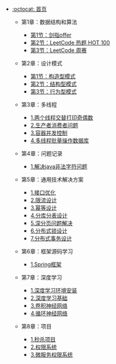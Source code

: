 - [:octocat: 首页](/README)

   - 第1章：数据结构和算法
       - [第1节：剑指offer](/md/idea-plugin/algorithm/剑指offer.md)
       - [第2节：LeetCode 热题 HOT 100](/md/idea-plugin/algorithm/力扣热题100.md)
       - [第3节：LeetCode 周赛](/md/idea-plugin/algorithm/周赛.md)
       
   - 第2章：设计模式
       - [第1节：构造型模式](/md/idea-plugin/designpatterns/第1节：构造型模式.md)
       - [第2节：结构型模式](/md/idea-plugin/designpatterns/第2节：结构型模式.md)
       - [第3节：行为型模式](/md/idea-plugin/designpatterns/第3节：行为型模式.md)
       
   - 第3章：多线程
       - [1.两个线程交替打印奇偶数](/md/idea-plugin/multithread/1.两个线程交替打印奇偶数.md)
       - [2.生产者消费者问题](/md/idea-plugin/multithread/2.生产者消费者问题.md)
       - [3.容器并发控制](/md/idea-plugin/multithread/3.容器并发控制.md)
       - [4.多线程批量操作数据库](/md/idea-plugin/multithread/4.多线程批量操作数据库.md)
        
   - 第4章：问题记录
       - [1.解决java非法字符问题](/md/idea-plugin/question/1.解决java非法字符问题.md)
       
   - 第5章：通用技术解决方案
       - [1.接口优化](/md/idea-plugin/solution/interface-optimization/1.接口优化.md)
       - [2.限流设计](/md/idea-plugin/solution/limiter-design/2.限流设计.md)
       - [3.幂等设计](/md/idea-plugin/solution/idempotent-design/3.幂等设计.md)
       - [4.分库分表设计](/md/idea-plugin/solution/sub-database-and-sub-table-design/4.分库分表设计.md)
       - [5.深分页问题解决](/md/idea-plugin/solution/5.深分页问题解决.md)
       - [6.分布式锁设计](/md/idea-plugin/solution/distribute-lock-design/6.分布式锁设计.md)
       - [7.分布式事务设计](/md/idea-plugin/solution/7.分布式事务设计.md)
       
   - 第6章：框架源码学习
       - [1.Spring框架](/md/idea-plugin/source-code/Spring框架.md)
       
   - 第7章：深度学习
       - [1.深度学习环境安装](/md/idea-plugin/deep-learning/1.深度学习环境安装.md)
       - [2.深度学习基础](/md/idea-plugin/deep-learning/2.深度学习基础.md)    
       - [3.卷积神经网络](/md/idea-plugin/deep-learning/3.卷积神经网络.md)  
       - [4.循环神经网络](/md/idea-plugin/deep-learning/4.循环神经网络.md) 
       
   - 第8章：项目
       - [1.秒杀项目](/md/idea-plugin/project/1.秒杀项目.md)
       - [2.权限系统](/md/idea-plugin/project/2.权限系统.md)
       - [3.微服务权限系统](/md/idea-plugin/project/3.微服务权限系统.md)
  

       

